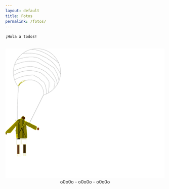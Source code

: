 ```yaml
---
layout: default
title: Fotos
permalink: /fotos/
---
```

`¡Hola a todos!`<br /><br />
<center><img src="/images/elmangango.gif" /></center>
<center>o0o0o - o0o0o - o0o0o</center>

